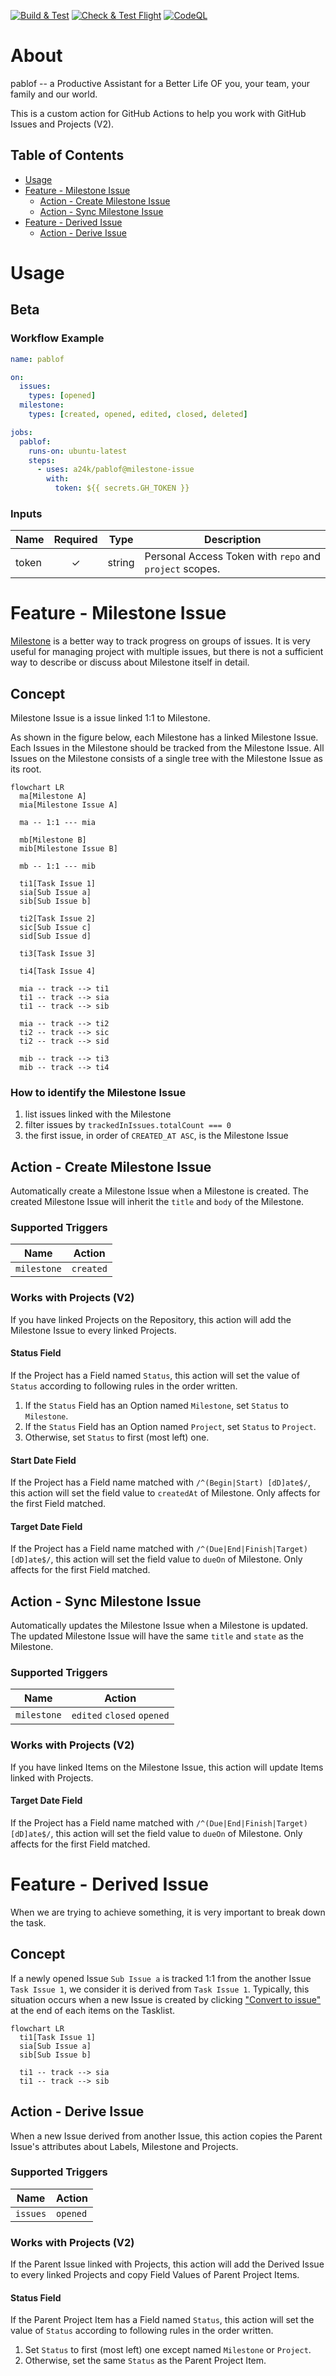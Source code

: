 [![Build & Test](https://github.com/a24k/pablof/actions/workflows/ci.yml/badge.svg)](https://github.com/a24k/pablof/actions/workflows/ci.yml)
[![Check & Test Flight](https://github.com/a24k/pablof/actions/workflows/dist.yml/badge.svg)](https://github.com/a24k/pablof/actions/workflows/dist.yml)
[![CodeQL](https://github.com/a24k/pablof/actions/workflows/codeql.yml/badge.svg)](https://github.com/a24k/pablof/actions/workflows/codeql.yml)

# About

pablof -- a Productive Assistant for a Better Life OF you, your team, your family and our world.

This is a custom action for GitHub Actions to help you work with GitHub Issues and Projects (V2).

## Table of Contents

- [Usage](#usage)
- [Feature - Milestone Issue](#feature---milestone-issue)
    - [Action - Create Milestone Issue](#action---create-milestone-issue)
    - [Action - Sync Milestone Issue](#action---sync-milestone-issue)
- [Feature - Derived Issue](#feature---derived-issue)
    - [Action - Derive Issue](#action---derive-issue)

# Usage

## Beta

### Workflow Example

```yaml
name: pablof

on:
  issues:
    types: [opened]
  milestone:
    types: [created, opened, edited, closed, deleted]

jobs:
  pablof:
    runs-on: ubuntu-latest
    steps:
      - uses: a24k/pablof@milestone-issue
        with:
          token: ${{ secrets.GH_TOKEN }}
```

### Inputs

| Name    | Required | Type   | Description                                             |
| ---     | :---:    | ---    | ---                                                     |
| token   | ✓        | string | Personal Access Token with `repo` and `project` scopes. |

# Feature - Milestone Issue

[Milestone](https://docs.github.com/en/issues/using-labels-and-milestones-to-track-work/about-milestones)
is a better way to track progress on groups of issues.
It is very useful for managing project with multiple issues,
but there is not a sufficient way to describe or discuss about Milestone itself in detail.

## Concept

Milestone Issue is a issue linked 1:1 to Milestone.

As shown in the figure below, each Milestone has a linked Milestone Issue.
Each Issues in the Milestone should be tracked from the Milestone Issue.
All Issues on the Milestone consists of a single tree with the Milestone Issue as its root.

```mermaid
flowchart LR
  ma[Milestone A]
  mia[Milestone Issue A]

  ma -- 1:1 --- mia

  mb[Milestone B]
  mib[Milestone Issue B]

  mb -- 1:1 --- mib

  ti1[Task Issue 1]
  sia[Sub Issue a]
  sib[Sub Issue b]

  ti2[Task Issue 2]
  sic[Sub Issue c]
  sid[Sub Issue d]

  ti3[Task Issue 3]

  ti4[Task Issue 4]

  mia -- track --> ti1
  ti1 -- track --> sia
  ti1 -- track --> sib

  mia -- track --> ti2
  ti2 -- track --> sic
  ti2 -- track --> sid

  mib -- track --> ti3
  mib -- track --> ti4
```

### How to identify the Milestone Issue

1. list issues linked with the Milestone
1. filter issues by `trackedInIssues.totalCount === 0`
1. the first issue, in order of `CREATED_AT ASC`, is the Milestone Issue

## Action - Create Milestone Issue

Automatically create a Milestone Issue when a Milestone is created.
The created Milestone Issue will inherit the `title` and `body` of the Milestone.

### Supported Triggers

| Name        | Action    |
| ---         | ---       |
| `milestone` | `created` |

### Works with Projects (V2)

If you have linked Projects on the Repository,
this action will add the Milestone Issue to every linked Projects.

#### Status Field

If the Project has a Field named `Status`,
this action will set the value of `Status` according to following rules in the order written.

1. If the `Status` Field has an Option named `Milestone`, set `Status` to `Milestone`.
1. If the `Status` Field has an Option named `Project`, set `Status` to `Project`.
1. Otherwise, set `Status` to first (most left) one.

#### Start Date Field

If the Project has a Field name matched with `/^(Begin|Start) [dD]ate$/`,
this action will set the field value to `createdAt` of Milestone.
Only affects for the first Field matched.

#### Target Date Field

If the Project has a Field name matched with `/^(Due|End|Finish|Target) [dD]ate$/`,
this action will set the field value to `dueOn` of Milestone.
Only affects for the first Field matched.

## Action - Sync Milestone Issue

Automatically updates the Milestone Issue when a Milestone is updated.
The updated Milestone Issue will have the same `title` and `state` as the Milestone.

### Supported Triggers

| Name        | Action    |
| ---         | ---       |
| `milestone` | `edited` `closed` `opened` |

### Works with Projects (V2)

If you have linked Items on the Milestone Issue,
this action will update Items linked with Projects.

#### Target Date Field

If the Project has a Field name matched with `/^(Due|End|Finish|Target) [dD]ate$/`,
this action will set the field value to `dueOn` of Milestone.
Only affects for the first Field matched.

# Feature - Derived Issue

When we are trying to achieve something, it is very important to break down the task.

## Concept

If a newly opened Issue `Sub Issue a`
is tracked 1:1 from the another Issue `Task Issue 1`,
we consider it is derived from `Task Issue 1`.
Typically,
this situation occurs when a new Issue is created
by clicking ["Convert to issue"](https://docs.github.com/en/issues/tracking-your-work-with-issues/about-tasklists#converting-draft-issues-to-issues-in-a-tasklist)
at the end of each items on the Tasklist.

```mermaid
flowchart LR
  ti1[Task Issue 1]
  sia[Sub Issue a]
  sib[Sub Issue b]

  ti1 -- track --> sia
  ti1 -- track --> sib
```

## Action - Derive Issue

When a new Issue derived from another Issue,
this action copies the Parent Issue's attributes about Labels, Milestone and Projects.

### Supported Triggers

| Name     | Action   |
| ---      | ---      |
| `issues` | `opened` |

### Works with Projects (V2)

If the Parent Issue linked with Projects,
this action will add the Derived Issue to every linked Projects
and copy Field Values of Parent Project Items.

#### Status Field

If the Parent Project Item has a Field named `Status`,
this action will set the value of `Status` according to following rules in the order written.

1. Set `Status` to first (most left) one except named `Milestone` or `Project`.
1. Otherwise, set the same `Status` as the Parent Project Item.
